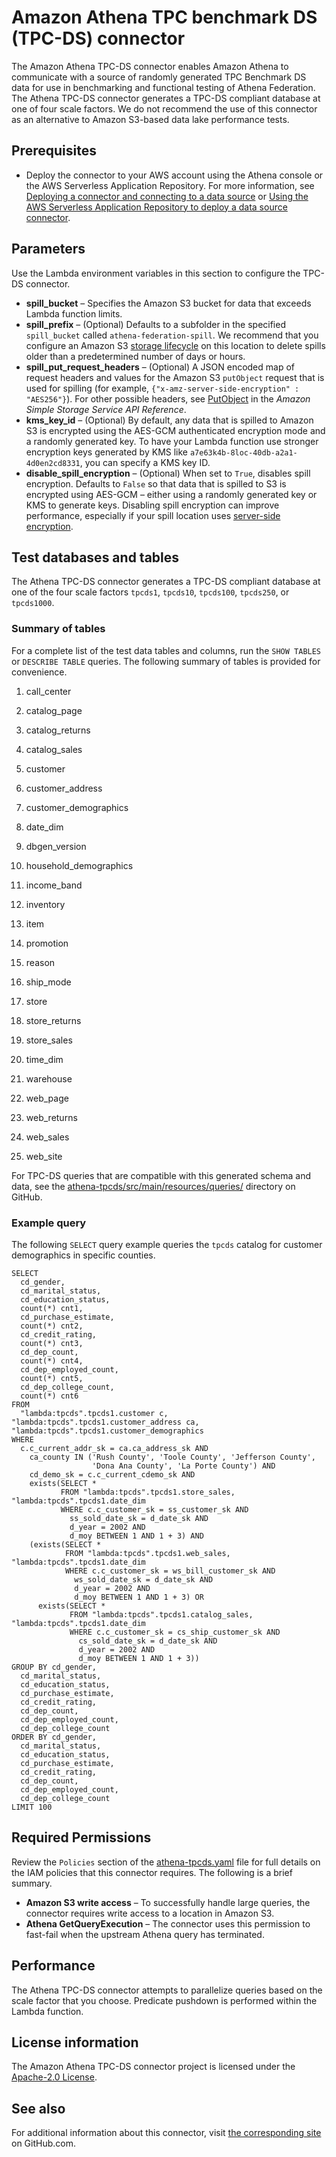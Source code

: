 # Amazon Athena TPC benchmark DS \(TPC\-DS\) connector<a name="connectors-tpcds"></a>

The Amazon Athena TPC\-DS connector enables Amazon Athena to communicate with a source of randomly generated TPC Benchmark DS data for use in benchmarking and functional testing of Athena Federation\. The Athena TPC\-DS connector generates a TPC\-DS compliant database at one of four scale factors\. We do not recommend the use of this connector as an alternative to Amazon S3\-based data lake performance tests\.

## Prerequisites<a name="connectors-tpcds-prerequisites"></a>
+ Deploy the connector to your AWS account using the Athena console or the AWS Serverless Application Repository\. For more information, see [Deploying a connector and connecting to a data source](connect-to-a-data-source-lambda.md) or [Using the AWS Serverless Application Repository to deploy a data source connector](connect-data-source-serverless-app-repo.md)\.

## Parameters<a name="connectors-tpcds-parameters"></a>

Use the Lambda environment variables in this section to configure the TPC\-DS connector\.
+ **spill\_bucket** – Specifies the Amazon S3 bucket for data that exceeds Lambda function limits\.
+ **spill\_prefix** – \(Optional\) Defaults to a subfolder in the specified `spill_bucket` called `athena-federation-spill`\. We recommend that you configure an Amazon S3 [storage lifecycle](https://docs.aws.amazon.com/AmazonS3/latest/userguide/object-lifecycle-mgmt.html) on this location to delete spills older than a predetermined number of days or hours\.
+ **spill\_put\_request\_headers** – \(Optional\) A JSON encoded map of request headers and values for the Amazon S3 `putObject` request that is used for spilling \(for example, `{"x-amz-server-side-encryption" : "AES256"}`\)\. For other possible headers, see [PutObject](https://docs.aws.amazon.com/AmazonS3/latest/API/API_PutObject.html) in the *Amazon Simple Storage Service API Reference*\.
+ **kms\_key\_id** – \(Optional\) By default, any data that is spilled to Amazon S3 is encrypted using the AES\-GCM authenticated encryption mode and a randomly generated key\. To have your Lambda function use stronger encryption keys generated by KMS like `a7e63k4b-8loc-40db-a2a1-4d0en2cd8331`, you can specify a KMS key ID\.
+ **disable\_spill\_encryption** – \(Optional\) When set to `True`, disables spill encryption\. Defaults to `False` so that data that is spilled to S3 is encrypted using AES\-GCM – either using a randomly generated key or KMS to generate keys\. Disabling spill encryption can improve performance, especially if your spill location uses [server\-side encryption](https://docs.aws.amazon.com/AmazonS3/latest/userguide/serv-side-encryption.html)\.

## Test databases and tables<a name="connectors-tpcds-test-databases-and-tables"></a>

The Athena TPC\-DS connector generates a TPC\-DS compliant database at one of the four scale factors `tpcds1`, `tpcds10`, `tpcds100`, `tpcds250`, or `tpcds1000`\.

### Summary of tables<a name="connectors-tpcds-table-summary"></a>

For a complete list of the test data tables and columns, run the `SHOW TABLES` or `DESCRIBE TABLE` queries\. The following summary of tables is provided for convenience\.

1. call\_center

1. catalog\_page

1. catalog\_returns

1. catalog\_sales

1. customer

1. customer\_address

1. customer\_demographics

1. date\_dim

1. dbgen\_version

1. household\_demographics

1. income\_band

1. inventory

1. item

1. promotion

1. reason

1. ship\_mode

1. store

1. store\_returns

1. store\_sales

1. time\_dim

1. warehouse

1. web\_page

1. web\_returns

1. web\_sales

1. web\_site

For TPC\-DS queries that are compatible with this generated schema and data, see the [athena\-tpcds/src/main/resources/queries/](https://github.com/awslabs/aws-athena-query-federation/tree/master/athena-tpcds/src/main/resources/queries) directory on GitHub\.

### Example query<a name="connectors-tpcds-example-query"></a>

The following `SELECT` query example queries the `tpcds` catalog for customer demographics in specific counties\.

```
SELECT
  cd_gender,
  cd_marital_status,
  cd_education_status,
  count(*) cnt1,
  cd_purchase_estimate,
  count(*) cnt2,
  cd_credit_rating,
  count(*) cnt3,
  cd_dep_count,
  count(*) cnt4,
  cd_dep_employed_count,
  count(*) cnt5,
  cd_dep_college_count,
  count(*) cnt6
FROM
  "lambda:tpcds".tpcds1.customer c, "lambda:tpcds".tpcds1.customer_address ca, "lambda:tpcds".tpcds1.customer_demographics
WHERE
  c.c_current_addr_sk = ca.ca_address_sk AND
    ca_county IN ('Rush County', 'Toole County', 'Jefferson County',
                  'Dona Ana County', 'La Porte County') AND
    cd_demo_sk = c.c_current_cdemo_sk AND
    exists(SELECT *
           FROM "lambda:tpcds".tpcds1.store_sales, "lambda:tpcds".tpcds1.date_dim
           WHERE c.c_customer_sk = ss_customer_sk AND
             ss_sold_date_sk = d_date_sk AND
             d_year = 2002 AND
             d_moy BETWEEN 1 AND 1 + 3) AND
    (exists(SELECT *
            FROM "lambda:tpcds".tpcds1.web_sales, "lambda:tpcds".tpcds1.date_dim
            WHERE c.c_customer_sk = ws_bill_customer_sk AND
              ws_sold_date_sk = d_date_sk AND
              d_year = 2002 AND
              d_moy BETWEEN 1 AND 1 + 3) OR
      exists(SELECT *
             FROM "lambda:tpcds".tpcds1.catalog_sales, "lambda:tpcds".tpcds1.date_dim
             WHERE c.c_customer_sk = cs_ship_customer_sk AND
               cs_sold_date_sk = d_date_sk AND
               d_year = 2002 AND
               d_moy BETWEEN 1 AND 1 + 3))
GROUP BY cd_gender,
  cd_marital_status,
  cd_education_status,
  cd_purchase_estimate,
  cd_credit_rating,
  cd_dep_count,
  cd_dep_employed_count,
  cd_dep_college_count
ORDER BY cd_gender,
  cd_marital_status,
  cd_education_status,
  cd_purchase_estimate,
  cd_credit_rating,
  cd_dep_count,
  cd_dep_employed_count,
  cd_dep_college_count
LIMIT 100
```

## Required Permissions<a name="connectors-tpcds-required-permissions"></a>

Review the `Policies` section of the [athena\-tpcds\.yaml](https://github.com/awslabs/aws-athena-query-federation/blob/master/athena-tpcds/athena-tpcds.yaml) file for full details on the IAM policies that this connector requires\. The following is a brief summary\.
+ **Amazon S3 write access** – To successfully handle large queries, the connector requires write access to a location in Amazon S3\.
+ **Athena GetQueryExecution** – The connector uses this permission to fast\-fail when the upstream Athena query has terminated\.

## Performance<a name="connectors-tpcds-performance"></a>

The Athena TPC\-DS connector attempts to parallelize queries based on the scale factor that you choose\. Predicate pushdown is performed within the Lambda function\.

## License information<a name="connectors-tpcds-license-information"></a>

The Amazon Athena TPC\-DS connector project is licensed under the [Apache\-2\.0 License](https://www.apache.org/licenses/LICENSE-2.0.html)\.

## See also<a name="connectors-tpcds-see-also"></a>

For additional information about this connector, visit [the corresponding site](https://github.com/awslabs/aws-athena-query-federation/tree/master/athena-tpcds) on GitHub\.com\.